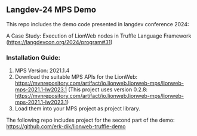 ## Langdev-24 MPS Demo

This repo includes the demo code presented in langdev conference 2024:

A Case Study: Execution of LionWeb nodes in Truffle Language Framework 
(https://langdevcon.org/2024/program#31)

### Installation Guide:
1. MPS Version: 2021.1.4
2. Download the suitable MPS APIs for the LionWeb:
   https://mvnrepository.com/artifact/io.lionweb.lionweb-mps/lionweb-mps-2021.1-lw2023.1
   (This project uses  version 0.2.8: https://mvnrepository.com/artifact/io.lionweb.lionweb-mps/lionweb-mps-2021.1-lw2023.1)
3. Load them into your MPS project as project library.


The following repo includes project for the second part of the demo:
https://github.com/erk-dik/lionweb-truffle-demo

